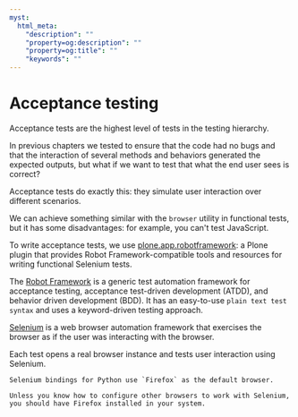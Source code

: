 ```yaml
---
myst:
  html_meta:
    "description": ""
    "property=og:description": ""
    "property=og:title": ""
    "keywords": ""
---
```


# Acceptance testing

Acceptance tests are the highest level of tests in the testing hierarchy.

In previous chapters we tested to ensure that the code had no bugs and that the interaction of several methods and behaviors generated
the expected outputs, but what if we want to test that what the end user sees is correct?

Acceptance tests do exactly this: they simulate user interaction over different scenarios.

We can achieve something similar with the `browser` utility in functional tests, but it has some disadvantages:
for example, you can't test JavaScript.

To write acceptance tests, we use [plone.app.robotframework](https://github.com/plone/plone.app.robotframework): a
Plone plugin that provides Robot Framework-compatible tools and resources for writing functional Selenium tests.

The [Robot Framework](https://robotframework.org) is a generic test automation framework for acceptance testing,
acceptance test-driven development (ATDD), and behavior driven development (BDD).
It has an easy-to-use `plain text test syntax` and uses a keyword-driven testing approach.

[Selenium](https://www.selenium.dev/) is a web browser automation framework that exercises the browser as if the
user was interacting with the browser.

Each test opens a real browser instance and tests user interaction using Selenium.

```{note}
Selenium bindings for Python use `Firefox` as the default browser.

Unless you know how to configure other browsers to work with Selenium, you should have Firefox installed in your system.
```

